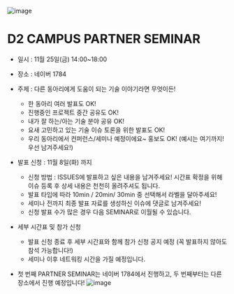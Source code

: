 ![image](https://user-images.githubusercontent.com/1983469/198497670-d2be7b9e-54c9-4b4b-8ec9-b0e1769e046c.png)

# D2 CAMPUS PARTNER SEMINAR

* 일시 : 11월 25일(금) 14:00~18:00
* 장소 : 네이버 1784

* 주제 : 다른 동아리에게 도움이 되는 기술 이야기라면 무엇이든!
  * 한 동아리 여러 발표도 OK!
  * 진행중인 프로젝트 중간 공유도 OK!
  * 내가 잘 하는/아는 기술 분야 공유 OK!
  * 요새 고민하고 있는 기술 이슈 토론을 위한 발표도 OK!
  * 우리 동아리에서 컨퍼런스/세미나 예정이에요~ 홍보도 OK! 
   (예시는 여기까지! 우선 남겨주세요!)
* 발표 신청 : 11월 8일(화) 까지
  * 신청 방법 : ISSUES에 발표하고 싶은 내용을 남겨주세요! 시간표 확정을 위해 이슈 등록 후 상세 내용은 천천히 올려주셔도 됩니다.
  * 발표 타입에 따라 10min / 20min/ 30min 중 선택해서 라벨을 달아주세요!
  * 세미나 전까지 최종 발표 자료를 생성하신 이슈에 댓글로 남겨주세요!
  * 신청 발표 수가 많은 경우 다음 SEMINAR로 이월될 수 있습니다.
* 세부 시간표 및 참가 신청
  * 발표 신청 종료 후 세부 시간표와 함께 참가 신청 공지 예정
    (꼭 발표하지 않아도 참석 가능합니다!)
  * 세미나 이후 네트워킹 시간을 가질 예정입니다.
* 첫 번째 PARTNER SEMINAR는 네이버 1784에서 진행하고, 두 번째부터는 다른 장소에서 진행 예정입니다! 
![image](https://user-images.githubusercontent.com/1983469/198497493-09ab9df7-85d2-41d5-be6d-df32ed216881.png)
